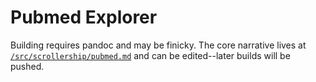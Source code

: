 # Pubmed Explorer



Building requires pandoc and may be finicky. The core narrative lives at [`/src/scrollership/pubmed.md`](https://github.com/bmschmidt/pubmed-explorer/blob/main/src/scrollership/pubmed.md) and can be edited--later builds will be pushed.

